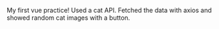 My first vue practice! Used a cat API. Fetched the data with axios and showed random cat images with a button.
